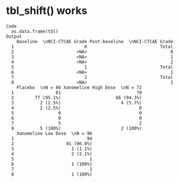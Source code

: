 # tbl_shift() works

    Code
      as.data.frame(tbl)
    Output
        Baseline  \nNCI-CTCAE Grade Post-baseline  \nNCI-CTCAE Grade
      1                           0                            Total
      2                        <NA>                                0
      3                        <NA>                                1
      4                        <NA>                                2
      5                           1                            Total
      6                        <NA>                                1
      7                           2                            Total
      8                        <NA>                                2
        Placebo  \nN = 86 Xanomeline High Dose  \nN = 72
      1                81                             70
      2        77 (95.1%)                     66 (94.3%)
      3          2 (2.5%)                       4 (5.7%)
      4          2 (2.5%)                              0
      5                 0                              0
      6                 0                              0
      7                 5                              2
      8          5 (100%)                       2 (100%)
        Xanomeline Low Dose  \nN = 96
      1                            94
      2                    91 (96.8%)
      3                      1 (1.1%)
      4                      2 (2.1%)
      5                             1
      6                      1 (100%)
      7                             1
      8                      1 (100%)

